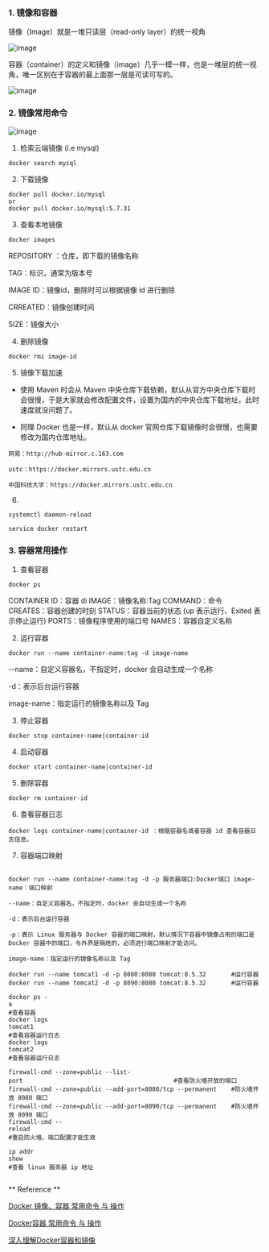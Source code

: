 
### 1. 镜像和容器 ###

镜像（Image）就是一堆只读层（read-only layer）的统一视角

![image](https://user-images.githubusercontent.com/39177230/114907858-17de1480-9e4e-11eb-8748-89bafc6365ea.png)



容器（container）的定义和镜像（image）几乎一模一样，也是一堆层的统一视角，唯一区别在于容器的最上面那一层是可读可写的。

![image](https://user-images.githubusercontent.com/39177230/114907895-22001300-9e4e-11eb-91b2-a98cef8ab3a6.png)



### 2. 镜像常用命令 ###

![image](https://user-images.githubusercontent.com/39177230/114906261-71454400-9e4c-11eb-8177-6768ab7e7735.png)



1. 检索云端镜像 (i.e mysql)
 
```
docker search mysql
```

2. 下载镜像

```
docker pull docker.io/mysql
or 
docker pull docker.io/mysql:5.7.31
```

3. 查看本地镜像
```
docker images
```

REPOSITORY ：仓库，即下载的镜像名称

TAG：标识，通常为版本号

IMAGE ID：镜像id，删除时可以根据镜像 id 进行删除

CRREATED：镜像创建时间

SIZE：镜像大小

4. 删除镜像

```
docker rmi image-id 

```

5. 镜像下载加速

* 使用 Maven 时会从 Maven 中央仓库下载依赖，默认从官方中央仓库下载时会很慢，于是大家就会修改配置文件，设置为国内的中央仓库下载地址，此时速度就没问题了。

* 同理 Docker 也是一样，默认从 docker 官网仓库下载镜像时会很慢，也需要修改为国内仓库地址。

```
网易：http://hub-mirror.c.163.com

ustc：https://docker.mirrors.ustc.edu.cn

中国科技大学：https://docker.mirrors.ustc.edu.cn
```

6.
```
systemctl daemon-reload

service docker restart
```

### 3. 容器常用操作 ###


1. 查看容器

```
docker ps
```
CONTAINER ID：容器 di
IMAGE：镜像名称:Tag
COMMAND：命令
CREATES：容器创建的时刻
STATUS：容器当前的状态 (up 表示运行、Exited 表示停止运行)
PORTS：镜像程序使用的端口号
NAMES：容器自定义名称

2. 运行容器

```
docker run --name container-name:tag -d image-name
```
--name：自定义容器名，不指定时，docker 会自动生成一个名称

-d：表示后台运行容器

image-name：指定运行的镜像名称以及 Tag

3. 停止容器

```
docker stop container-name|container-id
```

4. 启动容器

```
docker start container-name|container-id
```

5. 删除容器

```
docker rm container-id 
```

6. 查看容器日志

```
docker logs container-name|container-id ：根据容器名或者容器 id 查看容器日志信息。
```

7. 容器端口映射

```docker run --name container-name -d image-name:tag：单纯的如此运行容器，程序占用的是 Docker 容器内部的端口，并不是服务器对外的访问端口，所以必须做 端口映射 将服务器的实际端口映射到 Docker 容器中的端口才能访问

docker run --name container-name:tag -d -p 服务器端口:Docker端口 image-name：端口映射

--name：自定义容器名，不指定时，docker 会自动生成一个名称

-d：表示后台运行容器

-p：表示 Linux 服务器与 Docker 容器的端口映射，默认情况下容器中镜像占用的端口是 Docker 容器中的端口，与外界是隔绝的，必须进行端口映射才能访问。

image-name：指定运行的镜像名称以及 Tag

docker run --name tomcat1 -d -p 8080:8080 tomcat:8.5.32       #运行容器
docker run --name tomcat2 -d -p 8090:8080 tomcat:8.5.32       #运行容器

docker ps -a                                                                                #查看容器
docker logs tomcat1                                                                   #查看容器运行日志
docker logs tomcat2                                                                   #查看容器运行日志

firewall-cmd --zone=public --list-port                                          #查看防火墙开放的端口
firewall-cmd --zone=public --add-port=8080/tcp --permanent    #防火墙开放 8080 端口
firewall-cmd --zone=public --add-port=8090/tcp --permanent    #防火墙开放 8090 端口
firewall-cmd --reload                                                                   #重启防火墙，端口配置才能生效

ip addr show                                                                               #查看 linux 服务器 ip 地址


```









** Reference **

[Docker 镜像、容器 常用命令 与 操作](https://blog.csdn.net/wangmx1993328/article/details/81735070)

[Docker容器 常用命令 与 操作](https://blog.csdn.net/wangmx1993328/article/details/81735070)

[深入理解Docker容器和镜像](https://blog.csdn.net/u012811805/article/details/106547497)




